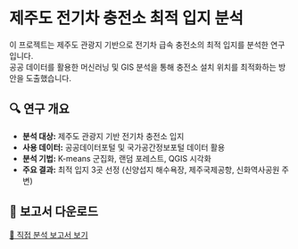 # 제주도 전기차 충전소 최적 입지 분석
이 프로젝트는 제주도 관광지 기반으로 전기차 급속 충전소의 최적 입지를 분석한 연구입니다.  
공공 데이터를 활용한 머신러닝 및 GIS 분석을 통해 충전소 설치 위치를 최적화하는 방안을 도출했습니다.

## 🔍 연구 개요
- **분석 대상:** 제주도 관광지 기반 전기차 충전소 입지
- **사용 데이터:** 공공데이터포털 및 국가공간정보포털 데이터 활용
- **분석 기법:** K-means 군집화, 랜덤 포레스트, QGIS 시각화
- **주요 결과:** 최적 입지 3곳 선정 (신양섭지 해수욕장, 제주국제공항, 신화역사공원 주변)

## 📘 보고서 다운로드
[📑 직접 분석 보고서 보기](직접_분석_보고서_환경_공모전.pdf)
